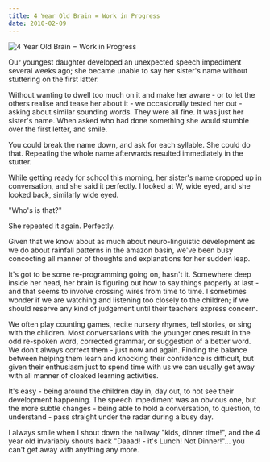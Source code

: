```yaml
---
title: 4 Year Old Brain = Work in Progress
date: 2010-02-09
---
```


![4 Year Old Brain = Work in Progress](https://source.unsplash.com/9ZQzrLWV52M/1600x900)

Our youngest daughter developed an unexpected speech impediment several weeks ago; she became unable to say her sister's name without stuttering on the first latter.

Without wanting to dwell too much on it and make her aware - or to let the others realise and tease her about it - we occasionally tested her out - asking about similar sounding words. They were all fine. It was just her sister's name. When asked who had done something she would stumble over the first letter, and smile.

You could break the name down, and ask for each syllable. She could do that. Repeating the whole name afterwards resulted immediately in the stutter.

While getting ready for school this morning, her sister's name cropped up in conversation, and she said it perfectly. I looked at W, wide eyed, and she looked back, similarly wide eyed.

"Who's is that?"

She repeated it again. Perfectly.

Given that we know about as much about neuro-linguistic development as we do about rainfall patterns in the amazon basin, we've been busy concocting all manner of thoughts and explanations for her sudden leap.

It's got to be some re-programming going on, hasn't it. Somewhere deep inside her head, her brain is figuring out how to say things properly at last - and that seems to involve crossing wires from time to time. I sometimes wonder if we are watching and listening too closely to the children; if we should reserve any kind of judgement until their teachers express concern.

We often play counting games, recite nursery rhymes, tell stories, or sing with the children. Most conversations with the younger ones result in the odd re-spoken word, corrected grammar, or suggestion of a better word. We don't always correct them - just now and again. Finding the balance between helping them learn and knocking their confidence is difficult, but given their enthusiasm just to spend time with us we can usually get away with all manner of cloaked learning activities.

It's easy - being around the children day in, day out, to not see their development happening. The speech impediment was an obvious one, but the more subtle changes - being able to hold a conversation, to question, to understand - pass straight under the radar during a busy day.

I always smile when I shout down the hallway "kids, dinner time!", and the 4 year old invariably shouts back "Daaad! - it's Lunch! Not Dinner!"... you can't get away with anything any more.